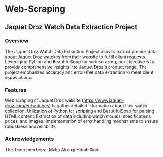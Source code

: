 # Web-Scraping
## Jaquet Droz Watch Data Extraction Project
### Overview
The Jaquet Droz Watch Data Extraction Project aims to extract precise data about Jaquet Droz watches from their website to fulfill client requests. Leveraging Python and BeautifulSoup for web scraping, our objective is to provide comprehensive insights into Jaquet Droz's product range. The project emphasizes accuracy and error-free data extraction to meet client expectations.

### Features
Web scraping of Jaquet Droz website (https://www.jaquet-droz.com/en/watches) to gather detailed information about their watch collection.
Utilization of Python for scripting and BeautifulSoup for parsing HTML content.
Extraction of data including watch models, specifications, prices, and images.
Implementation of error handling mechanisms to ensure robustness and reliability.

### Acknowledgements

The Team members :
Maha Alrooqi 
Hibah Sindi 
